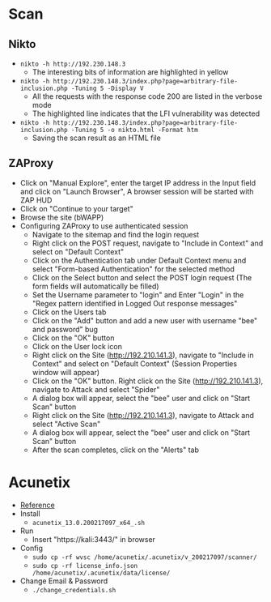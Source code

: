# Scan

## Nikto
- ```nikto -h http://192.230.148.3```
  - The interesting bits of information are highlighted in yellow  
- ```nikto -h http://192.230.148.3/index.php?page=arbitrary-file-inclusion.php -Tuning 5 -Display V```
  - All the requests with the response code 200 are listed in the verbose mode
  - The highlighted line indicates that the LFI vulnerability was detected
- ```nikto -h http://192.230.148.3/index.php?page=arbitrary-file-inclusion.php -Tuning 5 -o nikto.html -Format htm```
  - Saving the scan result as an HTML file

## ZAProxy
- Click on "Manual Explore", enter the target IP address in the Input field and click on "Launch Browser", A browser session will be started with ZAP HUD
- Click on "Continue to your target"
- Browse the site (bWAPP)
- Configuring ZAProxy to use authenticated session
  - Navigate to the sitemap and find the login request
  - Right click on the POST request, navigate to "Include in Context" and select on "Default Context"
  - Click on the Authentication tab under Default Context menu and select "Form-based Authentication" for the selected method
  - Click on the Select button and select the POST login request (The form fields will automatically be filled)
  - Set the Username parameter to "login" and Enter "Login" in the "Regex pattern identified in Logged Out response messages"
  - Click on the Users tab
  - Click on the "Add" button and add a new user with username "bee" and password" bug
  - Click on the "OK" button
  - Click on the User lock icon
  - Right click on the Site (http://192.210.141.3), navigate to "Include in Context" and select on "Default Context" (Session Properties window will appear)
  - Click on the "OK" button. Right click on the Site (http://192.210.141.3), navigate to Attack and select "Spider"
  - A dialog box will appear, select the "bee" user and click on "Start Scan" button
  - Right click on the Site (http://192.210.141.3), navigate to Attack and select "Active Scan"
  - A dialog box will appear, select the "bee" user and click on "Start Scan" button
  - After the scan completes, click on the "Alerts" tab

# Acunetix
- [Reference](https://www.programmersought.com/article/84304947552/)
- Install
  - ```acunetix_13.0.200217097_x64_.sh```
- Run
  - Insert "https://kali:3443/" in browser
- Config
  - ```sudo cp -rf wvsc /home/acunetix/.acunetix/v_200217097/scanner/```
  - ```sudo cp -rf license_info.json /home/acunetix/.acunetix/data/license/```
- Change Email & Password
  - ```./change_credentials.sh```
